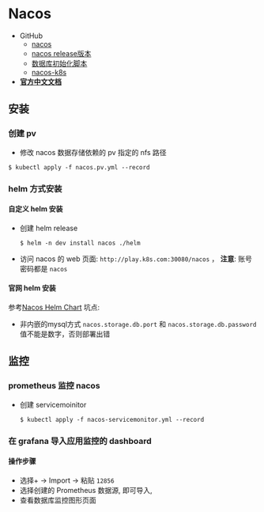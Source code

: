 # Nacos

- GitHub
  - [nacos](https://github.com/alibaba/nacos)
  - [nacos release版本](https://github.com/alibaba/nacos/releases)
  - [数据库初始化脚本](https://github.com/alibaba/nacos/blob/develop/distribution/conf/nacos-mysql.sql)
  - [nacos-k8s](https://github.com/nacos-group/nacos-k8s)
- **[官方中文文档](https://nacos.io/zh-cn/docs/what-is-nacos.html)**

## 安装
### 创建 pv
- 修改 nacos 数据存储依赖的 pv 指定的 nfs 路径
```
$ kubectl apply -f nacos.pv.yml --record
```
### helm 方式安装
#### 自定义 helm 安装
- 创建 helm release
    ```
    $ helm -n dev install nacos ./helm
    ```
- 访问 nacos 的 web 页面: ``http://play.k8s.com:30080/nacos`` ，
  **注意**: 账号密码都是 `nacos`

#### 官网 helm 安装
参考[Nacos Helm Chart](https://github.com/nacos-group/nacos-k8s/tree/master/helm)
坑点:
- 非内嵌的mysql方式 `nacos.storage.db.port` 和 `nacos.storage.db.password` 值不能是数字，否则部署出错

## 监控
### prometheus 监控 nacos
- 创建 servicemoinitor
    ```
    $ kubectl apply -f nacos-servicemonitor.yml --record
    ```
### 在 grafana 导入应用监控的 dashboard 
#### 操作步骤
- 选择+ -> Import -> 粘贴 `12856`
- 选择创建的 Prometheus 数据源, 即可导入,
- 查看数据库监控图形页面